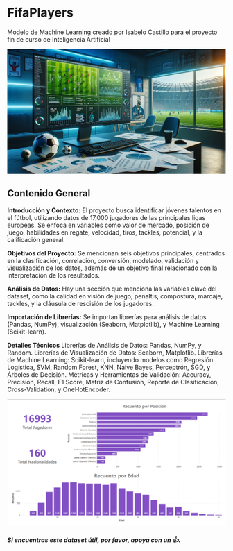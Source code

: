 # FifaPlayers
Modelo de Machine Learning creado por Isabelo Castillo para el proyecto fin de curso de Inteligencia Artificial

![Portada del proyecto](https://github.com/IsabeloCastillo/FifaPlayers/blob/main/imagen_portada.png)

## Contenido General
**Introducción y Contexto:** El proyecto busca identificar jóvenes talentos en el fútbol, utilizando datos de 17,000 jugadores de las principales ligas europeas. Se enfoca en variables como valor de mercado, posición de juego, habilidades en regate, velocidad, tiros, tackles, potencial, y la calificación general.

**Objetivos del Proyecto:** Se mencionan seis objetivos principales, centrados en la clasificación, correlación, conversión, modelado, validación y visualización de los datos, además de un objetivo final relacionado con la interpretación de los resultados.

**Análisis de Datos:** Hay una sección que menciona las variables clave del dataset, como la calidad en visión de juego, penaltis, compostura, marcaje, tackles, y la cláusula de rescisión de los jugadores.

**Importación de Librerías:** Se importan librerías para análisis de datos (Pandas, NumPy), visualización (Seaborn, Matplotlib), y Machine Learning (Scikit-learn).

**Detalles Técnicos**
Librerías de Análisis de Datos: Pandas, NumPy, y Random.
Librerías de Visualización de Datos: Seaborn, Matplotlib.
Librerías de Machine Learning: Scikit-learn, incluyendo modelos como Regresión Logística, SVM, Random Forest, KNN, Naive Bayes, Perceptrón, SGD, y Árboles de Decisión.
Métricas y Herramientas de Validación: Accuracy, Precision, Recall, F1 Score, Matriz de Confusión, Reporte de Clasificación, Cross-Validation, y OneHotEncoder.

![imagenRecuento](https://github.com/IsabeloCastillo/FifaPlayers/blob/main/imagenRecuento.png)

##### Si encuentras este dataset útil, por favor, apoya con un 👍.
